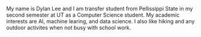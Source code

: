 My name is Dylan Lee and I am transfer student from Pellissippi State in my second semester at UT as a Computer Science student.
My academic interests are AI, machine learing, and data science. I also like hiking and any outdoor activites when not busy with school work.
